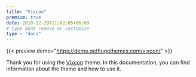 ```yaml
---
title: "Vixcon"
premium: true
date: 2018-12-28T11:02:05+06:00 
# type dont remove or customize
type : "docs"
---
```


{{< preview demo="https://demo.gethugothemes.com/vixcon/" >}}

Thank you for using the [Vixcon](https://gethugothemes.com/themes/vixcon-hugo/) theme. In this documentation, you can find information about the theme and how to use it.
